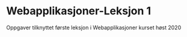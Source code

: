 # Webapplikasjoner-Leksjon 1
 Oppgaver tilknyttet første leksjon i Webapplikasjoner kurset høst 2020
